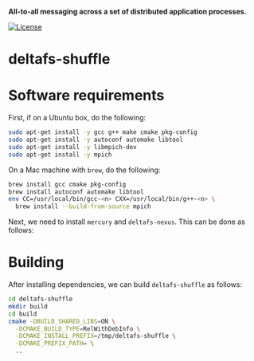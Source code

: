 **All-to-all messaging across a set of distributed application processes.**

[![License](https://img.shields.io/badge/license-New%20BSD-blue.svg)](LICENSE)

deltafs-shuffle
===============

# Software requirements

First, if on a Ubuntu box, do the following:

```bash
sudo apt-get install -y gcc g++ make cmake pkg-config
sudo apt-get install -y autoconf automake libtool
sudo apt-get install -y libmpich-dev
sudo apt-get install -y mpich
```

On a Mac machine with `brew`, do the following:

```bash
brew install gcc cmake pkg-config
brew install autoconf automake libtool
env CC=/usr/local/bin/gcc-<n> CXX=/usr/local/bin/g++-<n> \
  brew install --build-from-source mpich
```

Next, we need to install `mercury` and `deltafs-nexus`. This can be done as follows:

# Building

After installing dependencies, we can build `deltafs-shuffle` as follows:

```bash
cd deltafs-shuffle
mkdir build
cd build
cmake -DBUILD_SHARED_LIBS=ON \
  -DCMAKE_BUILD_TYPE=RelWithDebInfo \
  -DCMAKE_INSTALL_PREFIX=/tmp/deltafs-shuffle \
  -DCMAKE_PREFIX_PATH= \
  ..
```
